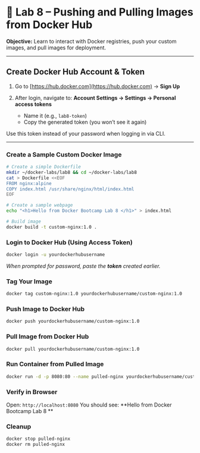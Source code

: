 # 🐳 Lab 8 – Pushing and Pulling Images from Docker Hub

**Objective:** Learn to interact with Docker registries, push your custom images, and pull images for deployment.

---

## Create Docker Hub Account & Token

1. Go to [https://hub.docker.com](https://hub.docker.com) → **Sign Up**
2. After login, navigate to: **Account Settings → Settings → Personal access tokens**

   * Name it (e.g., `lab8-token`)
   * Copy the generated token (you won’t see it again)

Use this token instead of your password when logging in via CLI.

---
### Create a Sample Custom Docker Image

```bash
# Create a simple Dockerfile
mkdir ~/docker-labs/lab8 && cd ~/docker-labs/lab8
cat > Dockerfile <<EOF
FROM nginx:alpine
COPY index.html /usr/share/nginx/html/index.html
EOF

# Create a sample webpage
echo "<h1>Hello from Docker Bootcamp Lab 8 </h1>" > index.html

# Build image
docker build -t custom-nginx:1.0 .
```

### Login to Docker Hub (Using Access Token)

```bash
docker login -u yourdockerhubusername
```

*When prompted for password, paste the **token** created earlier.*

### Tag Your Image

```bash
docker tag custom-nginx:1.0 yourdockerhubusername/custom-nginx:1.0
```

### Push Image to Docker Hub

```bash
docker push yourdockerhubusername/custom-nginx:1.0
```

### Pull Image from Docker Hub

```bash
docker pull yourdockerhubusername/custom-nginx:1.0
```

### Run Container from Pulled Image

```bash
docker run -d -p 8080:80 --name pulled-nginx yourdockerhubusername/custom-nginx:1.0
```

### Verify in Browser

Open: `http://localhost:8080`
You should see: **Hello from Docker Bootcamp Lab 8 **

### Cleanup

```bash
docker stop pulled-nginx
docker rm pulled-nginx
```
